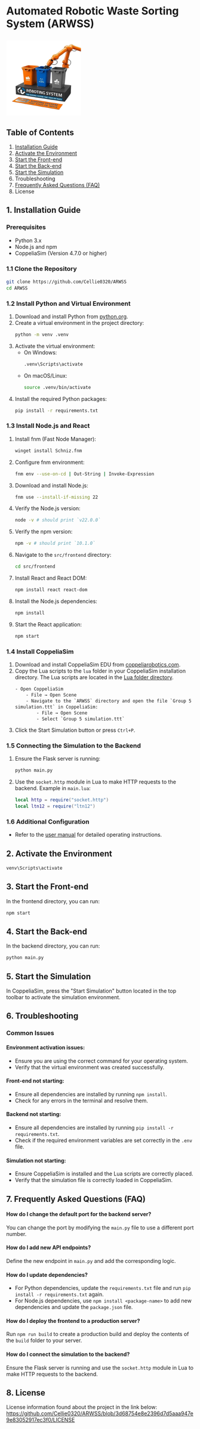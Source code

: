 # Automated Robotic Waste Sorting System (ARWSS) <p align="center">
  <img src="./PRJ371-Main-main/ARWSS/src/frontend/src/ARWSS_Logo.webp" alt="ARWSS Logo" width="200">
</p>


## Table of Contents
1. [Installation Guide](#1-installation-guide)
2. [Activate the Environment](#2-activate-the-environment)
3. [Start the Front-end](#3-start-the-front-end)
4. [Start the Back-end](#4-start-the-back-end)
5. [Start the Simulation](#5-start-the-simulation)
6. Troubleshooting
7. [Frequently Asked Questions (FAQ)](#7-frequently-asked-questions-faq)
8. License

## 1. Installation Guide

### Prerequisites
- Python 3.x
- Node.js and npm
- CoppeliaSim (Version 4.7.0 or higher)

### 1.1 Clone the Repository
```sh
git clone https://github.com/Cellie0320/ARWSS
cd ARWSS
```

### 1.2 Install Python and Virtual Environment
1. Download and install Python from [python.org](https://www.python.org/downloads/).
2. Create a virtual environment in the project directory:
    ```sh
    python -m venv .venv
    ```
3. Activate the virtual environment:
    - On Windows:
        ```sh
        .venv\Scripts\activate
        ```
    - On macOS/Linux:
        ```sh
        source .venv/bin/activate
        ```
4. Install the required Python packages:
    ```sh
    pip install -r requirements.txt
    ```

### 1.3 Install Node.js and React
1. Install fnm (Fast Node Manager):
    ```sh
    winget install Schniz.fnm
    ```
2. Configure fnm environment:
    ```sh
    fnm env --use-on-cd | Out-String | Invoke-Expression
    ```
3. Download and install Node.js:
    ```sh
    fnm use --install-if-missing 22
    ```
4. Verify the Node.js version:
    ```sh
    node -v # should print `v22.0.0`
    ```
5. Verify the npm version:
    ```sh
    npm -v # should print `10.1.0`
    ```
6. Navigate to the `src/frontend` directory:
    ```sh
    cd src/frontend
    ```
7. Install React and React DOM:
    ```sh
    npm install react react-dom
    ```
8. Install the Node.js dependencies:
    ```sh
    npm install
    ```
9. Start the React application:
    ```sh
    npm start
    ```

### 1.4 Install CoppeliaSim
1. Download and install CoppeliaSim EDU from [coppeliarobotics.com](https://www.coppeliarobotics.com/downloads).
2. Copy the Lua scripts to the `lua` folder in your CoppeliaSim installation directory. The Lua scripts are located in the [Lua folder directory](./PRJ371-Main-main/ARWSS/Lua).
    ```
    - Open CoppeliaSim
        - File → Open Scene
        - Navigate to the `ARWSS` directory and open the file `Group 5 simulation.ttt` in CoppeliaSim:
            - File → Open Scene
            - Select `Group 5 simulation.ttt`
3. Click the Start Simulation button or press `Ctrl+P`.

### 1.5 Connecting the Simulation to the Backend
1. Ensure the Flask server is running:
    ```sh
    python main.py
    ```
2. Use the `socket.http` module in Lua to make HTTP requests to the backend. Example in `main.lua`:
    ```lua
    local http = require("socket.http")
    local ltn12 = require("ltn12")
    ```

### 1.6 Additional Configuration
- Refer to the [user manual](./PRJ371-Main-main/ARWSS/docs/user_manual/user_manual.md) for detailed operating instructions.

## 2. Activate the Environment
```sh
venv\Scripts\activate
```

## 3. Start the Front-end
In the frontend directory, you can run:
```sh
npm start
```

## 4. Start the Back-end
In the backend directory, you can run:
```sh
python main.py
```

## 5. Start the Simulation
In CoppeliaSim, press the "Start Simulation" button located in the top toolbar to activate the simulation environment.

## 6. Troubleshooting

### Common Issues

#### Environment activation issues:
- Ensure you are using the correct command for your operating system.
- Verify that the virtual environment was created successfully.

#### Front-end not starting:
- Ensure all dependencies are installed by running `npm install`.
- Check for any errors in the terminal and resolve them.

#### Backend not starting:
- Ensure all dependencies are installed by running `pip install -r requirements.txt`.
- Check if the required environment variables are set correctly in the `.env` file.

#### Simulation not starting:
- Ensure CoppeliaSim is installed and the Lua scripts are correctly placed.
- Verify that the simulation file is correctly loaded in CoppeliaSim.

## 7. Frequently Asked Questions (FAQ)

#### How do I change the default port for the backend server?
You can change the port by modifying the `main.py` file to use a different port number.

#### How do I add new API endpoints?
Define the new endpoint in `main.py` and add the corresponding logic.

#### How do I update dependencies?
- For Python dependencies, update the `requirements.txt` file and run `pip install -r requirements.txt` again.
- For Node.js dependencies, use `npm install <package-name>` to add new dependencies and update the `package.json` file.

#### How do I deploy the frontend to a production server?
Run `npm run build` to create a production build and deploy the contents of the `build` folder to your server.

#### How do I connect the simulation to the backend?
Ensure the Flask server is running and use the `socket.http` module in Lua to make HTTP requests to the backend.

## 8. License
License information found about the project in the link below:
https://github.com/Cellie0320/ARWSS/blob/3d68754e8e2396d7d5aaa947e9e83052917ec3f0/LICENSE